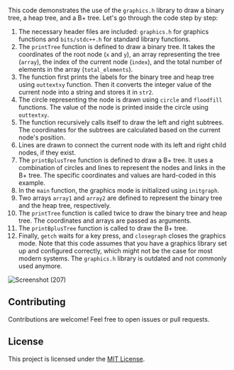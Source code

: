 This code demonstrates the use of the `graphics.h` library to draw a binary tree, a heap tree, and a B+ tree. Let's go through the code step by step:

1. The necessary header files are included: `graphics.h` for graphics functions and `bits/stdc++.h` for standard library functions.
2. The `printTree` function is defined to draw a binary tree. It takes the coordinates of the root node (`x` and `y`), an array representing the tree (`array`), the index of the current node (`index`), and the total number of elements in the array (`total_elements`).
3. The function first prints the labels for the binary tree and heap tree using `outtextxy` function. Then it converts the integer value of the current node into a string and stores it in `str2`.
4. The circle representing the node is drawn using `circle` and `floodfill` functions. The value of the node is printed inside the circle using `outtextxy`.
5. The function recursively calls itself to draw the left and right subtrees. The coordinates for the subtrees are calculated based on the current node's position.
6. Lines are drawn to connect the current node with its left and right child nodes, if they exist.
7. The `printBplusTree` function is defined to draw a B+ tree. It uses a combination of circles and lines to represent the nodes and links in the B+ tree. The specific coordinates and values are hard-coded in this example.
8. In the `main` function, the graphics mode is initialized using `initgraph`.
9. Two arrays `array1` and `array2` are defined to represent the binary tree and the heap tree, respectively.
10. The `printTree` function is called twice to draw the binary tree and heap tree. The coordinates and arrays are passed as arguments.
11. The `printBplusTree` function is called to draw the B+ tree.
12. Finally, `getch` waits for a key press, and `closegraph` closes the graphics mode.
Note that this code assumes that you have a graphics library set up and configured correctly, which might not be the case for most modern systems. The `graphics.h` library is outdated and not commonly used anymore.

![Screenshot (207)](https://github.com/Madalacharitavya/BINARY-HRAPTREE-USING-GRAPHICS.H/assets/102969979/eb3c45c4-477c-4c98-b8a8-77f3b09040c7)

## Contributing

Contributions are welcome! Feel free to open issues or pull requests.

## License

This project is licensed under the [MIT License](LICENSE).
